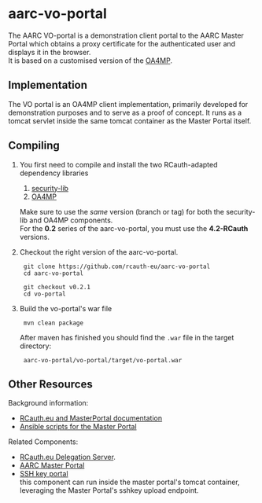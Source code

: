 # aarc-vo-portal
The AARC VO-portal is a demonstration client portal to the AARC
Master Portal which obtains a proxy certificate for the
authenticated user and displays it in the browser.  
It is based on a customised version of the
[OA4MP](https://github.com/rcauth-eu/OA4MP).

## Implementation
The VO portal is an OA4MP client implementation, primarily developed for
demonstration purposes and to serve as a proof of concept. It runs as a tomcat
servlet inside the same tomcat container as the Master Portal itself.

## Compiling

1. You first need to compile and install the two RCauth-adapted dependency
   libraries 
    1. [security-lib](https://github.com/rcauth-eu/security-lib)
    2. [OA4MP](https://github.com/rcauth-eu/OA4MP)
   
   Make sure to use the _same_ version (branch or tag) for both the
   security-lib and OA4MP components.  
   For the **0.2** series of the aarc-vo-portal, you must use the
   **4.2-RCauth** versions.
   
2. Checkout the right version of the aarc-vo-portal.

        git clone https://github.com/rcauth-eu/aarc-vo-portal
        cd aarc-vo-portal

        git checkout v0.2.1
        cd vo-portal

3. Build the vo-portal's war file

        mvn clean package

   After maven has finished you should find the `.war` file in the target
   directory:

        aarc-vo-portal/vo-portal/target/vo-portal.war

## Other Resources

Background information:
* [RCauth.eu and MasterPortal documentation](https://wiki.nikhef.nl/grid/RCauth.eu_and_MasterPortal_documentation)
* [Ansible scripts for the Master Portal](https://github.com/rcauth-eu/aarc-ansible-master-portal)

Related Components:
* [RCauth.eu Delegation Server](https://github.com/rcauth-eu/aarc-delegation-server).
* [AARC Master Portal](https://github.com/rcauth-eu/aarc-master-portal)  
* [SSH key portal](https://github.com/rcauth-eu/aarc-ssh-portal)  
  this component can run inside the master portal's tomcat container,
  leveraging the Master Portal's sshkey upload endpoint.
